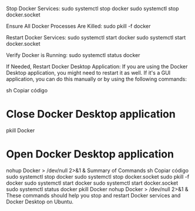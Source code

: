 Stop Docker Services:
sudo systemctl stop docker
sudo systemctl stop docker.socket

Ensure All Docker Processes Are Killed:
sudo pkill -f docker

Restart Docker Services:
sudo systemctl start docker
sudo systemctl start docker.socket

Verify Docker is Running:
sudo systemctl status docker

If Needed, Restart Docker Desktop Application:
If you are using the Docker Desktop application, you might need to restart it as well. If it's a GUI application, you can do this manually or by using the following commands:

sh
Copiar código

# Close Docker Desktop application

pkill Docker

# Open Docker Desktop application

nohup Docker > /dev/null 2>&1 &
Summary of Commands
sh
Copiar código
sudo systemctl stop docker
sudo systemctl stop docker.socket
sudo pkill -f docker
sudo systemctl start docker
sudo systemctl start docker.socket
sudo systemctl status docker
pkill Docker
nohup Docker > /dev/null 2>&1 &
These commands should help you stop and restart Docker services and Docker Desktop on Ubuntu.
